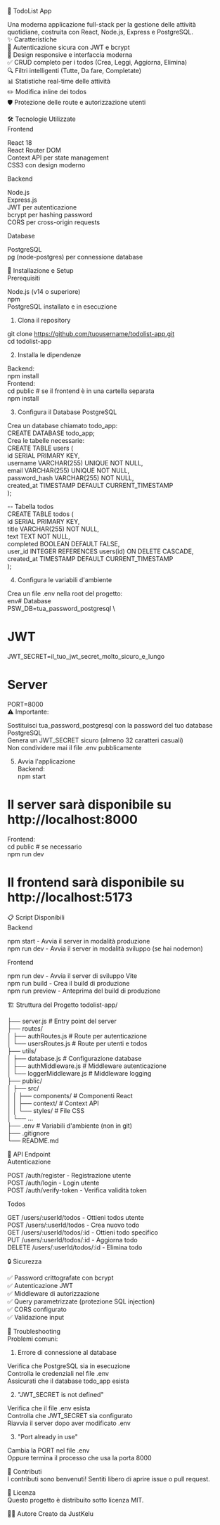 📝 TodoList App

Una moderna applicazione full-stack per la gestione delle attività quotidiane, costruita con React, Node.js, Express e PostgreSQL. \
✨ Caratteristiche \
🔐 Autenticazione sicura con JWT e bcrypt \
📱 Design responsive e interfaccia moderna \
✅ CRUD completo per i todos (Crea, Leggi, Aggiorna, Elimina) \
🔍 Filtri intelligenti (Tutte, Da fare, Completate) \
📊 Statistiche real-time delle attività \
✏️ Modifica inline dei todos \
🛡️ Protezione delle route e autorizzazione utenti 

🛠️ Tecnologie Utilizzate \
Frontend

React 18 \
React Router DOM \
Context API per state management \
CSS3 con design moderno

Backend

Node.js \
Express.js \
JWT per autenticazione \
bcrypt per hashing password \
CORS per cross-origin requests

Database

PostgreSQL \
pg (node-postgres) per connessione database 

🚀 Installazione e Setup \
Prerequisiti

Node.js (v14 o superiore) \
npm \
PostgreSQL installato e in esecuzione 

1. Clona il repository

git clone https://github.com/tuousername/todolist-app.git \
cd todolist-app

2. Installa le dipendenze 

Backend: \
npm install \
Frontend: \
cd public  # se il frontend è in una cartella separata \
npm install

3. Configura il Database PostgreSQL 

Crea un database chiamato todo_app: \
CREATE DATABASE todo_app; \
Crea le tabelle necessarie: \
CREATE TABLE users ( \
    id SERIAL PRIMARY KEY, \
    username VARCHAR(255) UNIQUE NOT NULL, \
    email VARCHAR(255) UNIQUE NOT NULL, \
    password_hash VARCHAR(255) NOT NULL, \
    created_at TIMESTAMP DEFAULT CURRENT_TIMESTAMP \
);

-- Tabella todos \
CREATE TABLE todos ( \
    id SERIAL PRIMARY KEY, \
    title VARCHAR(255) NOT NULL, \
    text TEXT NOT NULL, \
    completed BOOLEAN DEFAULT FALSE, \
    user_id INTEGER REFERENCES users(id) ON DELETE CASCADE, \
    created_at TIMESTAMP DEFAULT CURRENT_TIMESTAMP \
); 

4. Configura le variabili d'ambiente 

Crea un file .env nella root del progetto: \
env# Database \
PSW_DB=tua_password_postgresql \

# JWT
JWT_SECRET=il_tuo_jwt_secret_molto_sicuro_e_lungo

# Server
PORT=8000 \
⚠️ Importante:

Sostituisci tua_password_postgresql con la password del tuo database PostgreSQL \
Genera un JWT_SECRET sicuro (almeno 32 caratteri casuali) \
Non condividere mai il file .env pubblicamente

5. Avvia l'applicazione \
Backend: \
npm start
# Il server sarà disponibile su http://localhost:8000
Frontend: \
cd public  # se necessario \
npm run dev
# Il frontend sarà disponibile su http://localhost:5173
📋 Script Disponibili \
Backend

npm start - Avvia il server in modalità produzione \
npm run dev - Avvia il server in modalità sviluppo (se hai nodemon) 

Frontend

npm run dev - Avvia il server di sviluppo Vite \
npm run build - Crea il build di produzione \
npm run preview - Anteprima del build di produzione 

🏗️ Struttura del Progetto
todolist-app/

├── server.js                 # Entry point del server \
├── routes/ \
│   ├── authRoutes.js         # Route per autenticazione \
│   └── usersRoutes.js        # Route per utenti e todos \
├── utils/ \
│   ├── database.js           # Configurazione database \
│   ├── authMiddleware.js     # Middleware autenticazione \
│   └── loggerMiddleware.js   # Middleware logging \
├── public/                    \
│   ├── src/ \
│   │   ├── components/       # Componenti React \
│   │   ├── context/          # Context API \
│   │   └── styles/           # File CSS \
│   └── ... \
├── .env                      # Variabili d'ambiente (non in git) \
├── .gitignore \
└── README.md 

🔧 API Endpoint \
Autenticazione

POST /auth/register - Registrazione utente \
POST /auth/login - Login utente \
POST /auth/verify-token - Verifica validità token 

Todos

GET /users/:userId/todos - Ottieni todos utente \
POST /users/:userId/todos - Crea nuovo todo \
GET /users/:userId/todos/:id - Ottieni todo specifico \
PUT /users/:userId/todos/:id - Aggiorna todo \
DELETE /users/:userId/todos/:id - Elimina todo 

🔒 Sicurezza

✅ Password crittografate con bcrypt \
✅ Autenticazione JWT \
✅ Middleware di autorizzazione \
✅ Query parametrizzate (protezione SQL injection) \
✅ CORS configurato \
✅ Validazione input 

🐛 Troubleshooting \
Problemi comuni:
1. Errore di connessione al database

Verifica che PostgreSQL sia in esecuzione \
Controlla le credenziali nel file .env \
Assicurati che il database todo_app esista

2. "JWT_SECRET is not defined"

Verifica che il file .env esista \
Controlla che JWT_SECRET sia configurato \
Riavvia il server dopo aver modificato .env

3. "Port already in use"

Cambia la PORT nel file .env \
Oppure termina il processo che usa la porta 8000

🤝 Contributi \
I contributi sono benvenuti! Sentiti libero di aprire issue o pull request.

📄 Licenza \
Questo progetto è distribuito sotto licenza MIT.

👨‍💻 Autore
Creato da JustKelu
